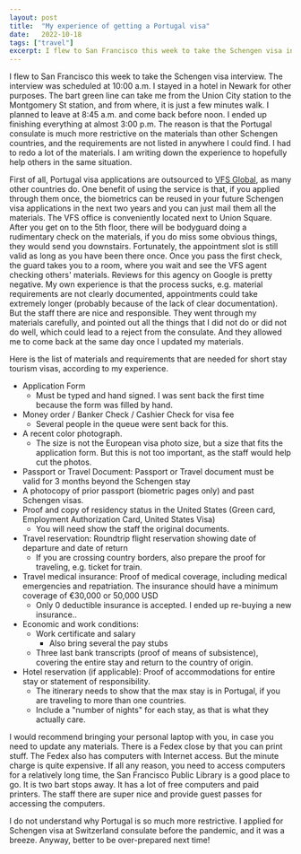 ```yaml
---
layout: post
title:  "My experience of getting a Portugal visa"
date:   2022-10-18
tags: ["travel"]
excerpt: I flew to San Francisco this week to take the Schengen visa interview. The interview was scheduled at 10:00 a.m. I stayed in a hotel in Newark for other purposes. The bart green line can take me from the Union City station to the Montgomery St station, and from where, it is just a few minutes walk. I planned to leave at 8:45 a.m. and come back before noon. I ended up finishing everything at almost 3:00 p.m. The reason is that the Portugal consulate is much more restrictive on the materials than other Schengen countries, and the requirements are not listed in anywhere I could find. I had to redo a lot of the materials. I am writing down the experience to hopefully help others in the same situation.
---
```


I flew to San Francisco this week to take the Schengen visa interview. The interview was scheduled at 10:00 a.m. I stayed in a hotel in Newark for other purposes. The bart green line can take me from the Union City station to the Montgomery St station, and from where, it is just a few minutes walk. I planned to leave at 8:45 a.m. and come back before noon. I ended up finishing everything at almost 3:00 p.m. The reason is that the Portugal consulate is much more restrictive on the materials than other Schengen countries, and the requirements are not listed in anywhere I could find. I had to redo a lot of the materials. I am writing down the experience to hopefully help others in the same situation.

First of all, Portugal visa applications are outsourced to [VFS Global](https://www.vfsglobal.com), as many other countries do. One benefit of using the service is that, if you applied through them once, the biometrics can be reused in your future Schengen visa applications in the next two years and you can just mail them all the materials. The VFS office is conveniently located next to Union Square. After you get on to the 5th floor, there will be bodyguard doing a rudimentary check on the materials, if you do miss some obvious things, they would send you downstairs. Fortunately, the appointment slot is still valid as long as you have been there once. Once you pass the first check, the guard takes you to a room, where you wait and see the VFS agent checking others' materials. Reviews for this agency on Google is pretty negative. My own experience is that the process sucks, e.g. material requirements are not clearly documented, appointments could take extremely longer (probably because of the lack of clear documentation). But the staff there are nice and responsible. They went through my materials carefully, and pointed out all the things that I did not do or did not do well, which could lead to a reject from the consulate. And they allowed me to come back at the same day once I updated my materials.

Here is the list of materials and requirements that are needed for short stay tourism visas, according to my experience.
* Application Form
  * Must be typed and hand signed. I was sent back the first time because the form was filled by hand.
* Money order / Banker Check / Cashier Check for visa fee
  * Several people in the queue were sent back for this.
* A recent color photograph.
  * The size is not the European visa photo size, but a size that fits the application form. But this is not too important, as the staff would help cut the photos.
* Passport or Travel Document: Passport or Travel document must be valid for 3 months beyond the Schengen stay
* A photocopy of prior passport (biometric pages only) and past Schengen visas.
* Proof and copy of residency status in the United States (Green card, Employment Authorization Card, United States Visa)
  * You will need show the staff the original documents.
* Travel reservation: Roundtrip flight reservation showing date of departure and date of return
  * If you are crossing country borders, also prepare the proof for traveling, e.g. ticket for train.
* Travel medical insurance: Proof of medical coverage, including medical emergencies and repatriation. The insurance should have a minimum coverage of €30,000 or 50,000 USD
  * Only 0 deductible insurance is accepted. I ended up re-buying a new insurance..
* Economic and work conditions:
  * Work certificate and salary
    * Also bring several the pay stubs
  * Three last bank transcripts (proof of means of subsistence), covering the entire stay and return to the country of origin.
* Hotel reservation (if applicable): Proof of accommodations for entire stay or statement of responsibility.
  * The itinerary needs to show that the max stay is in Portugal, if you are traveling to more than one countries.
  * Include a "number of nights" for each stay, as that is what they actually care.

I would recommend bringing your personal laptop with you, in case you need to update any materials. There is a Fedex close by that you can print stuff. The Fedex also has computers with Internet access. But the minute charge is quite expensive. If all any reason, you need to access computers for a relatively long time, the San Francisco Public Library is a good place to go. It is two bart stops away. It has a lot of free computers and paid printers. The staff there are super nice and provide guest passes for accessing the computers.

I do not understand why Portugal is so much more restrictive. I applied for Schengen visa at Switzerland consulate before the pandemic, and it was a breeze. Anyway, better to be over-prepared next time!
